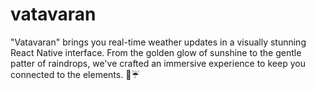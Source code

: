 # vatavaran
"Vatavaran" brings you real-time weather updates in a visually stunning React Native interface. From the golden glow of sunshine to the gentle patter of raindrops, we've crafted an immersive experience to keep you connected to the elements. 📲☔

